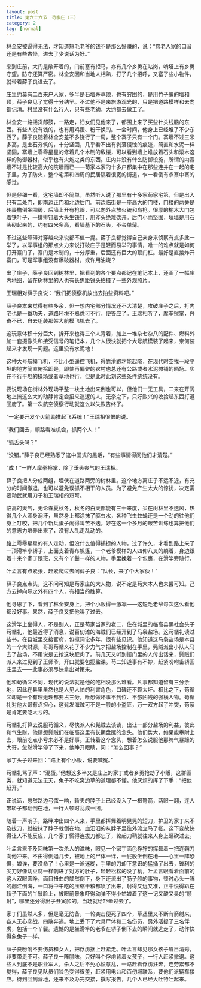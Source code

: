 ```yaml
---
layout: post
title: 第六十六节　苟家庄（三）
category: 2
tag: [normal]
---
```


林全安被逼得无法，才知道短毛老爷的钱不是那么好赚的，说：“您老人家的口音还是有些古怪，进去了少说话为好。”

来到庄前，大门是敞开着的，门前塞有拒马，亦有几个乡勇在站岗，哨塔上有乡勇守望。防守还算严密。林全安因和当地人相熟，打了几个招呼，又塞了些小物件，就带着薛子良进去了。

庄里约莫有二百来户人家，多半是石墙茅草顶，也有穷困的，是用竹子编的墙和顶，薛子良见了觉得十分纳罕。不过他不是来旅游观光的，只是把道路模样和去向都记清。村里没有什么行人，只有些老幼，大约都去做工了。

林全安一路摇货郎鼓，一路走，妇女们见他来了，都围上来了买些针头线脑的东西。有些人没有钱的，也有用鸡蛋、粉干换的。一会时间，他身上已经堆了不少东西了。薛子良随着林全安差不多饶行了一周，整个寨子只有一个门。寨墙不过三米多高，是土石夯筑的，十分坚固，几乎看不出有剥落侵蚀的痕迹，简直和水泥一样坚固，寨墙上零零星星的修着几个木制的敌楼，可以看到墙上堆放着石头和滚木这样的防御器材，似乎也有火炮之类的东西。庄内并没有什么防御设施，所谓的内寨墙不过是比较高大的院墙而已――苟家本家的十多户都集中在那些连并在一起的宅子里，为了防火，整个宅第和四周的民居隔着很宽的街道，乍一看倒有点寨中寨的感觉。

但是仔细一看，这宅墙却不简单，虽然听人说了那里有十多家苟家宅第，但是出入只有二处门，即南边正门和北边后门。前边临街是一座高大的门楼，门楼的两旁是砖裹檐倒坐围房，后墙上开有枪眼，可以向外点放火铳和鸟枪。很厚的榆木大门包着铁叶子，一排排钉着大头生铁钉，用斧头绝难砍开。后门小而坚固，垣墙是用石头砌起来的，约有四米多高，看墙基下的石头，不会单薄。

不过这些障碍对穿越众来说都不值一提。薛子良都觉得自己亲身来侦察有点多此一举了，以军事组的那点火力来说打破庄子是轻而易举的事情，唯一的难点就是如何打开寨门了，寨门是木制的，十分厚重，后面还有巨大的顶门杠。最好是直接炸开寨门，可是军事组没有爆破器材，或许用油烧？

出了庄子，薛子良回到树林里，把看到的各个要点都记在笔记本上，还画了一幅庄内地图，留在树林里的人也有长焦距镜头拍摄了一些外观照片。

王瑞相对薛子良说：“我们把侦察机放出去拍些资料吧。”

薛子良本来觉得有些多余，但一想内宅部分情况还不大清楚，攻破庄子之后，打内宅也是一番功夫，道路环境不熟悉可不行，便答应了。王瑞相听了，摩拳擦掌，兴奋不已，自去组装那架大航模飞机去了。

这玩意体积十分巨大，拆开来也得三个人背着，加上一堆杂七杂八的配件、燃料外加一套摄像头和接受信号的笔记本，几个人很快就把个大号航模装了起来，奈何装起来才发现一问题。这里没有水泥地！

这种大号航模飞机，不比小型遥控飞机，得靠滑跑才能起降，在现代时空找一段平坦的地方简直俯拾即是，即使再偏僻的农村也总还有公路或者水泥摊铺的晒场。实在不行平坦的操场或者草地也行，但是此时此刻这些条件统统没有。

要说现场在树林外现场平整一块土地出来倒也可以，但他们一无工具，二来在开阔地上搞这么大的动静肯定会招来巡逻的人，无奈之下，只好败兴的收拾起东西打道回府了。第一次航空侦察行动就这么以失败告终了。

“一定要开发个火箭助推起飞系统！”王瑞相很恨的说。

“我们回去，顺路看准机会，抓两个人！”

“抓舌头吗？”

“没错。”薛子良已经熟悉了这中国式的黑话，“有些事情得问他们才清楚。”

“成！”一群人摩拳擦掌，除了垂头丧气的王瑞相。

薛子良把人分成两组，埋伏在道路两旁的树林里。这个地方离庄子不远不近，有充分的时间撤退，也可以避免误抓不相干的人员。为了避免产生太大的惊扰，决定需要动武就用刀子和王瑞相的短弩。

临高的天气，无论春夏秋冬，秋冬的白天都能有三十来度，呆在树林里不透风，热得几个人浑身淌汗，虽然身上都涂抹了驱虫水，各种飞虫蚊蝇还是一个劲的往他们身上叮咬，把几个新兵蛋子闹得叫苦不迭。好在这一个多月的艰苦训练也算把他们的意志力培养出来了，没有人乱走乱动的。

路上零零星星的有人走动，但没什么值得捕捉的人物，过了许久，才看到路上来了一顶滑竿小轿子，上面支着青布帆篷，一个老爷模样的人四仰八叉的躺着，身边跟着十来个家丁跟班，又有个丫鬟一样的人物，手里挽着一个包裹，在滑竿旁随行。

叶孟言有点紧张，赶紧爬过去问薛子良：“队长，来了个大家伙！”

薛子良点点头，这不问可知是苟家庄的大人物，说不定是苟大本人也未尝可知。己方去掉向导之外有四个人，有相当的胜算。

他寻思了下，看到了林全安身上。把个小贩得一激凛――这短毛老爷每次这么看他都没好事。果然，薛子良又把他叫了过去。

这滑竿上坐得人，不是别人，正是苟家当家的老二，住在城里的临高县黑社会头子苟循礼，他最近得了消息，说百仞滩的海贼们已经开到了马袅盐场。这苟循礼读过些书，在县城里交接官府，包揽词讼多年，很有些见识。他知道这马袅盐场是本县的一个大财源，哥哥苟循义花了不少力气才把盐场控制在手里，髡贼派出小队人马去了盐场，不用说是去抢这块肥肉了。前几天又听到衙门里的人传出话来，髡贼们派人来过见到了王师爷，开口就要包揽盐课。苟二知道事有不妙，赶紧吩咐备轿回庄里去――此事必须尽快拿出对策来。

他和苟循义不同，现代的说法就是他的吃相没那么难看。凡事都知道留有三分余地，因此在县里虽然也是人见人怕的利害角色，口碑还不算太坏。相比之下，苟循义却是一个有理无理都要占三分，唯恐做坏事不到位、不够凶残的强横人物。苟循礼对他大哥有点担心，这髡发海贼可不是一般的小盗匪，万一双方起了冲突，苟家是肯定要吃大亏的。

苟循礼打算去说服苟循义，尽快派人和髡贼去谈谈，出让一部分盐场的利益，彼此和气生财。他猜想髡贼们在临高这里有长期盘踞的念头。他们势大，如果能攀附上去，眼前吃点小亏未必不是好事。正转着这个念头，想着怎么说服他那脾气暴躁的大哥，忽然滑竿停了下来，他睁开眼睛，问：“怎么回事？”

家丁头子过来回：“路上有个小贩，说要喊冤。”

苟循礼骂了声：“混蛋。”他想这多半又是庄上的家丁或者乡勇抢劫了小贩，这群匪类，就知道无法无天，兔子不吃窝边草的道理都不懂。他厌烦的挥了下手：“把他赶开。”

正说话，忽然路边弓弦一响，轿夫的脖子上已经没入了一根弩箭，两眼一翻，连人带轿子都翻倒在地，一行人顿时乱成一团。

随着一声哨子，路畔冲出四个人来，手里都挥舞着明晃晃的短刀，护卫的家丁来不及拔刀，就被抹了脖子栽倒在地，血汩汩的从脖子里往外流立马了帐。这下变故快得让人不能反应，几个家丁慌得连拔刀都忘了，轮起刀鞘就往来人身上砸砍过去。

叶孟言来不及回味第一次杀人的滋味，眼见一个家丁面色狰狞的挥舞着一把连鞘刀向他冲来。不由得倒退几步，被地上的尸体一绊，一屁股坐倒在地――心里一阵恐惧，娘诶，要没命了！心里是一派迷糊，手里的刀却下意识的猛捅了出去，锋利的尖刀好像切豆腐一样刺进了对方的肚子，轻轻松松的没了柄，叶孟言眼看着面前的这人双眼圆睁，面目扭曲的颓然倒下，身下还流出了肠子般的事物，顿时心头一阵的翻江倒海，一口将中午吃的压缩干粮都喷了出来，射得又远又准，正中慌得趴在轿子下面的丫鬟脸上，被眼前景象吓得动弹不得小姑娘着了这一记又酸又臭的“颜射”，哪里还分得出子丑寅卯的，当场就给吓晕过去了。

家丁们虽然人多，但是毫无防备，一轮突击便死了四个，草丛里又不断有箭射来，各人无心恋战，四散奔逃。地上丢下了六具尸体和二名伤员，另外活捉了三名俘虏，包括一个丫鬟。遗憾的是坐滑竿的老爷在轿子倒下去的瞬间就逃走了，动作快得象兔子一样。

薛子良吩咐不要伤员和女人，把俘虏捆上赶紧走。叶孟言却见那女孩子眉目清秀，非要带走不可。薛子良一阵腻味，只好叫个俘虏背着女孩子，一行人赶紧撤退。这些人到底不是职业军人，杀人之后不免心慌意乱，一路赶着俘虏狂奔，连劳累都不觉得，薛子良见队员们脸色变得很差，赶紧用电台和百仞城联系，要他们派辆车接应。待到回到营地，还来不及办完交接，撰写报告，几个人已经大吐特吐起来。
